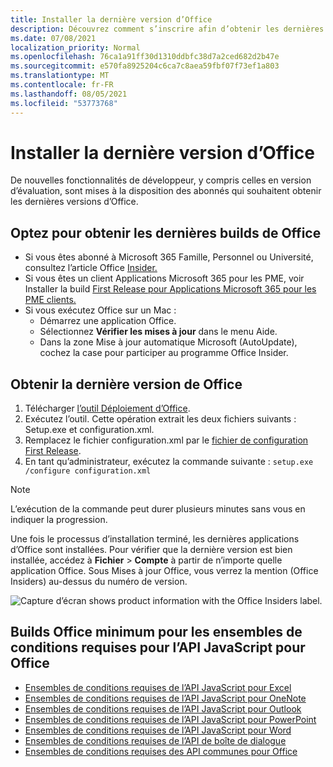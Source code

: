 ```yaml
---
title: Installer la dernière version d’Office
description: Découvrez comment s’inscrire afin d’obtenir les dernières versions d’Office.
ms.date: 07/08/2021
localization_priority: Normal
ms.openlocfilehash: 76ca1a91ff30d1310ddbfc38d7a2ced682d2b47e
ms.sourcegitcommit: e570fa8925204c6ca7c8aea59fbf07f73ef1a803
ms.translationtype: MT
ms.contentlocale: fr-FR
ms.lasthandoff: 08/05/2021
ms.locfileid: "53773768"
---
```

# <a name="install-the-latest-version-of-office"></a>Installer la dernière version d’Office

De nouvelles fonctionnalités de développeur, y compris celles en version d’évaluation, sont mises à la disposition des abonnés qui souhaitent obtenir les dernières versions d’Office.

## <a name="opt-in-to-getting-the-latest-builds-of-office"></a>Optez pour obtenir les dernières builds de Office

- Si vous êtes abonné à Microsoft 365 Famille, Personnel ou Université, consultez l’article Office [Insider.](https://insider.office.com)
- Si vous êtes un client Applications Microsoft 365 pour les PME, voir Installer la build [First Release pour Applications Microsoft 365 pour les PME clients.](https://support.office.com/article/Install-the-First-Release-build-for-Office-365-for-business-customers-4dd8ba40-73c0-4468-b778-c7b744d03ead)
- Si vous exécutez Office sur un Mac :
  - Démarrez une application Office.
  - Sélectionnez **Vérifier les mises à jour** dans le menu Aide.
  - Dans la zone Mise à jour automatique Microsoft (AutoUpdate), cochez la case pour participer au programme Office Insider.

## <a name="get-the-latest-build-of-office"></a>Obtenir la dernière version de Office

1. Télécharger [l’outil Déploiement d’Office](https://www.microsoft.com/download/details.aspx?id=49117).
2. Exécutez l’outil. Cette opération extrait les deux fichiers suivants : Setup.exe et configuration.xml.
3. Remplacez le fichier configuration.xml par le [fichier de configuration First Release](https://raw.githubusercontent.com/OfficeDev/Office-Add-in-Commands-Samples/master/Tools/FirstReleaseConfig/configuration.xml).
4. En tant qu’administrateur, exécutez la commande suivante : `setup.exe /configure configuration.xml`

> [!NOTE]
> L’exécution de la commande peut durer plusieurs minutes sans vous en indiquer la progression.

Une fois le processus d’installation terminé, les dernières applications d’Office sont installées. Pour vérifier que la dernière version est bien installée, accédez à **Fichier** > **Compte** à partir de n’importe quelle application Office. Sous Mises à jour Office, vous verrez la mention (Office Insiders) au-dessus du numéro de version.

![Capture d’écran shows product information with the Office Insiders label.](../images/office-insiders-label.png)

## <a name="minimum-office-builds-for-office-javascript-api-requirement-sets"></a>Builds Office minimum pour les ensembles de conditions requises pour l’API JavaScript pour Office

- [Ensembles de conditions requises de l’API JavaScript pour Excel](../reference/requirement-sets/excel-api-requirement-sets.md)
- [Ensembles de conditions requises de l’API JavaScript pour OneNote](../reference/requirement-sets/onenote-api-requirement-sets.md)
- [Ensembles de conditions requises de l’API JavaScript pour Outlook](../reference/requirement-sets/outlook-api-requirement-sets.md)
- [Ensembles de conditions requises de l’API JavaScript pour PowerPoint](../reference/requirement-sets/powerpoint-api-requirement-sets.md)
- [Ensembles de conditions requises de l’API JavaScript pour Word](../reference/requirement-sets/word-api-requirement-sets.md)
- [Ensembles de conditions requises de l’API de boîte de dialogue](../reference/requirement-sets/dialog-api-requirement-sets.md)
- [Ensembles de conditions requises des API communes pour Office](../reference/requirement-sets/office-add-in-requirement-sets.md)
